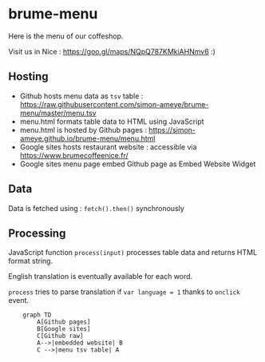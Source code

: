 # brume-menu

Here is the menu of our coffeshop.

Visit us in Nice : https://goo.gl/maps/NQpQ787KMkiAHNmv6 :)

## Hosting

* Github hosts menu data as ```tsv``` table : https://raw.githubusercontent.com/simon-ameye/brume-menu/master/menu.tsv
* menu.html formats table data to HTML using JavaScript
* menu.html is hosted by Github pages : https://simon-ameye.github.io/brume-menu/menu.html
* Google sites hosts restaurant website : accessible via https://www.brumecoffeenice.fr/
* Google sites menu page embed Github page as Embed Website Widget 

## Data
Data is fetched using : ```fetch().then()``` synchronously

## Processing
JavaScript function ```process(input)``` processes table data and returns HTML format string.

English translation is eventually available for each word.

```process``` tries to parse translation if ```var language = 1``` thanks to ```onclick``` event.

```mermaid
	graph TD
		A[Github pages]
		B[Google sites]
		C[Github raw]
		A-->|embedded website| B
		C -->|menu tsv table| A
```